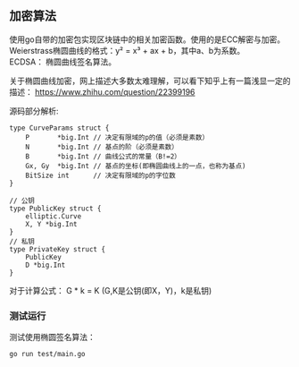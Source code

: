 ## 加密算法 

使用go自带的加密包实现区块链中的相关加密函数。使用的是ECC解密与加密。  
Weierstrass椭圆曲线的格式：y² = x³ + ax + b，其中a、b为系数。  
ECDSA： 椭圆曲线签名算法。  

关于椭圆曲线加密，网上描述大多数太难理解，可以看下知乎上有一篇浅显一定的描述： https://www.zhihu.com/question/22399196 

源码部分解析: 
```
type CurveParams struct {
    P       *big.Int // 决定有限域的p的值（必须是素数）
    N       *big.Int // 基点的阶（必须是素数）
    B       *big.Int // 曲线公式的常量（B!=2）
    Gx, Gy  *big.Int // 基点的坐标(即椭圆曲线上的一点，也称为基点)
    BitSize int      // 决定有限域的p的字位数
}
```


```
// 公钥
type PublicKey struct {
	elliptic.Curve
	X, Y *big.Int
}
// 私钥
type PrivateKey struct {
	PublicKey
	D *big.Int
}
``` 
对于计算公式： G * k = K (G,K是公钥(即X，Y)，k是私钥)  


### 测试运行  
测试使用椭圆签名算法： 
```
go run test/main.go
```